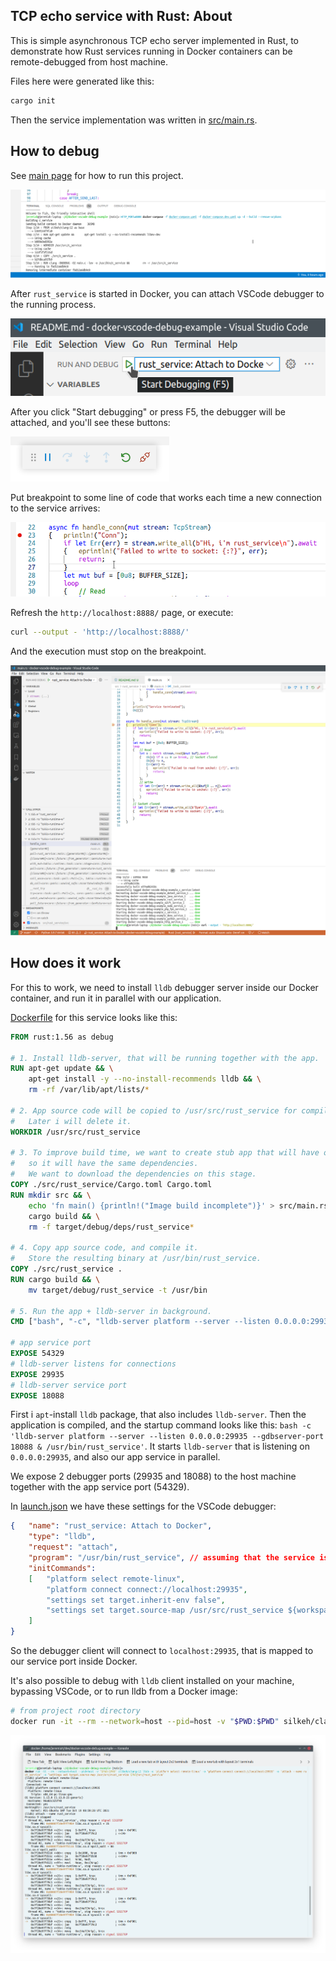 ## TCP echo service with Rust: About

This is simple asynchronous TCP echo server implemented in Rust, to demonstrate how Rust services running in Docker containers can be remote-debugged from host machine.

Files here were generated like this:

```bash
cargo init
```

Then the service implementation was written in [src/main.rs](./src/main.rs).

## How to debug

See [main page](../../README.md) for how to run this project.

![image: docker-compose](../../readme-assets/docker-compose-up-dev.png)

After `rust_service` is started in Docker, you can attach VSCode debugger to the running process.

![image: F5](../../readme-assets/rust_service-f5.png)

After you click "Start debugging" or press F5, the debugger will be attached, and you'll see these buttons:

![image: F5 started](../../readme-assets/f5.png)

Put breakpoint to some line of code that works each time a new connection to the service arrives:

![image: breakpoint](../../readme-assets/rust_service-breakpoint.png)

Refresh the `http://localhost:8888/` page, or execute:

```bash
curl --output - 'http://localhost:8888/'
```

And the execution must stop on the breakpoint.

![image: breakpoint](../../readme-assets/rust_service-breakpoint-hit.png)

## How does it work

For this to work, we need to install `lldb` debugger server inside our Docker container, and run it in parallel with our application.

[Dockerfile](../../infra/rust_service/Dockerfile) for this service looks like this:

```dockerfile
FROM rust:1.56 as debug

# 1. Install lldb-server, that will be running together with the app.
RUN apt-get update && \
	apt-get install -y --no-install-recommends lldb && \
	rm -rf /var/lib/apt/lists/*

# 2. App source code will be copied to /usr/src/rust_service for compilation.
#	Later i will delete it.
WORKDIR /usr/src/rust_service

# 3. To improve build time, we want to create stub app that will have our Cargo.toml file,
#	so it will have the same dependencies.
#	We want to download the dependencies on this stage.
COPY ./src/rust_service/Cargo.toml Cargo.toml
RUN mkdir src && \
	echo 'fn main() {println!("Image build incomplete")}' > src/main.rs && \
	cargo build && \
	rm -f target/debug/deps/rust_service*

# 4. Copy app source code, and compile it.
#	Store the resulting binary at /usr/bin/rust_service.
COPY ./src/rust_service .
RUN cargo build && \
	mv target/debug/rust_service -t /usr/bin

# 5. Run the app + lldb-server in background.
CMD ["bash", "-c", "lldb-server platform --server --listen 0.0.0.0:29935 --gdbserver-port 18088 & /usr/bin/rust_service"]

# app service port
EXPOSE 54329
# lldb-server listens for connections
EXPOSE 29935
# lldb-server service port
EXPOSE 18088
```

First i `apt`-install `lldb` package, that also includes `lldb-server`.
Then the application is compiled, and the startup command looks like this: `bash -c 'lldb-server platform --server --listen 0.0.0.0:29935 --gdbserver-port 18088 & /usr/bin/rust_service'`.
It starts `lldb-server` that is listening on `0.0.0.0:29935`, and also our app service in parallel.

We expose 2 debugger ports (29935 and 18088) to the host machine together with the app service port (54329).

In [launch.json](../../.vscode/launch.json) we have these settings for the VSCode debugger:

```json
{	"name": "rust_service: Attach to Docker",
	"type": "lldb",
	"request": "attach",
	"program": "/usr/bin/rust_service", // assuming that the service is running under this name in the container
	"initCommands":
	[	"platform select remote-linux",
		"platform connect connect://localhost:29935",
		"settings set target.inherit-env false",
		"settings set target.source-map /usr/src/rust_service ${workspaceFolder}/src/rust_service"
	]
}
```

So the debugger client will connect to `localhost:29935`, that is mapped to our service port inside Docker.

It's also possible to debug with `lldb` client installed on your machine, bypassing VSCode, or to run lldb from a Docker image:

```bash
# from project root directory
docker run -it --rm --network=host --pid=host -v "$PWD:$PWD" silkeh/clang:12 lldb -o 'platform select remote-linux' -o 'platform connect connect://localhost:29935' -o 'attach --name rust_service' -o "settings set target.source-map /usr/src/rust_service $PWD/src/rust_service"
```

![image: lldb cli](../../readme-assets/rust_service_lldb_cli.png)
